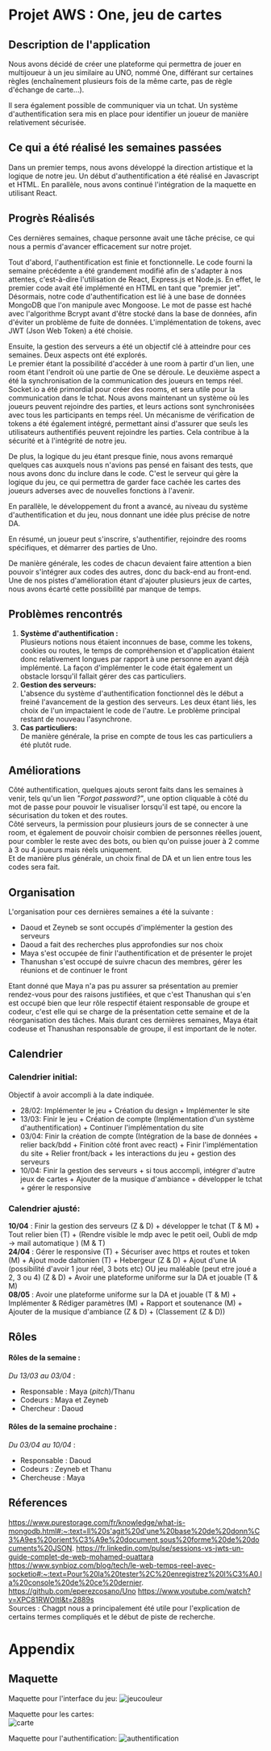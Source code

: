 # Projet AWS : One, jeu de cartes

## Description de l'application

Nous avons décidé de créer une plateforme qui permettra de jouer en multijoueur à un jeu similaire au UNO, nommé One, différant sur certaines règles (enchaînement plusieurs fois de la même carte, pas de règle d'échange de carte...). 

Il sera également possible de communiquer via un tchat. Un système d'authentification sera mis en place pour identifier un joueur de manière relativement sécurisée.

## Ce qui a été réalisé les semaines passées

Dans un premier temps, nous avons développé la direction artistique et la logique de notre jeu. Un début d'authentification a été réalisé en Javascript et HTML. En parallèle, nous avons continué l'intégration de la maquette en utilisant React.

## Progrès Réalisés 

Ces dernières semaines, chaque personne avait une tâche précise, ce qui nous a permis d'avancer efficacement sur notre projet.

Tout d'abord, l'authentification est finie et fonctionnelle. Le code fourni la semaine précédente a été grandement modifié afin de s'adapter à nos attentes, c'est-à-dire l'utilisation de React, Express.js et Node.js. En effet, le premier code avait été implémenté en HTML en tant que "premier jet".  
Désormais, notre code d'authentification est lié à une base de données MongoDB que l'on manipule avec Mongoose. Le mot de passe est haché avec l'algorithme Bcrypt avant d'être stocké dans la base de données, afin d'éviter un problème de fuite de données. L'implémentation de tokens, avec JWT (Json Web Token) a été choisie.  

Ensuite, la gestion des serveurs a été un objectif clé à atteindre pour ces semaines. Deux aspects ont été explorés.  
Le premier étant la possibilité d'accéder à une room à partir d'un lien, une room étant l'endroit où une partie de One se déroule. 
Le deuxième aspect a été la synchronisation de la communication des joueurs en temps réel. Socket.io a été primordial pour créer des rooms, et sera utile pour la communication dans le tchat. Nous avons maintenant un système où les joueurs peuvent rejoindre des parties, et leurs actions sont synchronisées avec tous les participants en temps réel. Un mécanisme de vérification de tokens a été également intégré, permettant ainsi d'assurer que seuls les utilisateurs authentifiés peuvent rejoindre les parties. Cela contribue à la sécurité et à l'intégrité de notre jeu.

De plus, la logique du jeu étant presque finie, nous avons remarqué quelques cas auxquels nous n'avions pas pensé en faisant des tests, que nous avons donc du inclure dans le code. C'est le serveur qui gère la logique du jeu, ce qui permettra de garder face cachée les cartes des joueurs adverses avec de nouvelles fonctions à l'avenir.

En parallèle, le développement du front a avancé, au niveau du système d'authentification et du jeu, nous donnant une idée plus précise de notre DA.

En résumé, un joueur peut s'inscrire, s'authentifier, rejoindre des rooms spécifiques, et démarrer des parties de Uno.

De manière générale, les codes de chacun devaient faire attention a bien pouvoir s'intégrer aux codes des autres, donc du back-end au front-end.  
Une de nos pistes d'amélioration étant d'ajouter plusieurs jeux de cartes, nous avons écarté cette possibilité par manque de temps.

## Problèmes rencontrés
1. __Système d'authentification :__     
Plusieurs notions nous étaient inconnues de base, comme les tokens, cookies ou routes, le temps de compréhension et d'application étaient donc relativement longues par rapport à une personne en ayant déjà implémenté. La façon d'implémenter le code était également un obstacle lorsqu'il fallait gérer des cas particuliers.
2. __Gestion des serveurs:__     
L'absence du système d'authentification fonctionnel dès le début a freiné l'avancement de la gestion des serveurs. Les deux étant liés, les choix de l'un impactaient le code de l'autre. Le problème principal restant de nouveau l'asynchrone.
3. __Cas particuliers:__     
De manière générale, la prise en compte de tous les cas particuliers a été plutôt rude.


## Améliorations
Côté authentification, quelques ajouts seront faits dans les semaines à venir, tels qu'un lien _"Forgot password?"_, une option cliquable à côté du mot de passe pour pouvoir le visualiser lorsqu'il est tapé, ou encore la sécurisation du token et des routes.  
Côté serveurs, la permission pour plusieurs jours de se connecter à une room, et également de pouvoir choisir combien de personnes réelles jouent, pour combler le reste avec des bots, ou bien qu'on puisse jouer à 2 comme à 3 ou 4 joueurs mais réels uniquement.  
Et de manière plus générale, un choix final de DA et un lien entre tous les codes sera fait.

## Organisation

L'organisation pour ces dernières semaines a été la suivante :
- Daoud et Zeyneb se sont occupés d'implémenter la gestion des serveurs
- Daoud a fait des recherches plus approfondies sur nos choix
- Maya s'est occupée de finir l'authentification et de présenter le projet
- Thanushan s'est occupé de suivre chacun des membres, gérer les réunions et de continuer le front
  
Etant donné que Maya n'a pas pu assurer sa présentation au premier rendez-vous pour des raisons justifiées, et que c'est Thanushan qui s'en est occupé bien que leur rôle respectif étaient responsable de groupe et codeur, c'est elle qui se charge de la présentation cette semaine et de la réorganisation des tâches. Mais durant ces dernières semaines, Maya était codeuse et Thanushan responsable de groupe, il est important de le noter.

## Calendrier

### Calendrier initial:
Objectif à avoir accompli à la date indiquée.
- 28/02: Implémenter le jeu + Création du design + Implémenter le site
- 13/03: Finir le jeu + Création de compte (Implémentation d'un système d'authentification) + Continuer l'implémentation du site
- 03/04: Finir la création de compte (Intégration de la base de données + relier back/bdd + Finition côté front avec react) + Finir l'implémentation du site + Relier front/back + les interactions du jeu + gestion des serveurs
- 10/04: Finir la gestion des serveurs + si tous accompli, intégrer d'autre jeux de cartes + Ajouter de la musique d'ambiance + développer le tchat + gérer le responsive

### Calendrier ajusté:
**10/04** : Finir la gestion des serveurs (Z & D) + développer le tchat (T & M) + Tout relier bien (T) + (Rendre visible le mdp avec le petit oeil, Oubli de mdp -> mail automatique ) (M & T)  
**24/04** : Gérer le responsive (T) + Sécuriser avec https et routes et token (M) + Ajout mode daltonien (T) + Hebergeur (Z & D) + Ajout d'une IA (possibilité d'avoir 1 jour réel, 3 bots etc) OU jeu maléable (peut etre joué a 2, 3 ou 4) (Z & D) + Avoir une plateforme uniforme sur la DA et jouable (T & M)   
**08/05** : Avoir une plateforme uniforme sur la DA et jouable (T & M) + Implémenter & Rédiger paramètres (M) +
Rapport et soutenance (M) + Ajouter de la musique d'ambiance (Z & D) + (Classement (Z & D)) 


## Rôles

#### Rôles de la semaine :  
_Du 13/03 au 03/04_ :  
- Responsable : Maya (_pitch_)/Thanu
- Codeurs :  Maya et Zeyneb
- Chercheur : Daoud


#### Rôles de la semaine prochaine :  
_Du 03/04 au 10/04_ :  
- Responsable : Daoud
- Codeurs : Zeyneb et Thanu
- Chercheuse : Maya


## Réferences

https://www.purestorage.com/fr/knowledge/what-is-mongodb.html#:~:text=Il%20s'agit%20d'une%20base%20de%20donn%C3%A9es%20orient%C3%A9e%20document,sous%20forme%20de%20documents%20JSON.
https://fr.linkedin.com/pulse/sessions-vs-jwts-un-guide-complet-de-web-mohamed-ouattara
https://www.synbioz.com/blog/tech/le-web-temps-reel-avec-socketio#:~:text=Pour%20la%20tester%2C%20enregistrez%20l%C3%A0,la%20console%20de%20ce%20dernier.
https://github.com/eperezcosano/Uno
https://www.youtube.com/watch?v=XPC81RWOItI&t=2889s  
Sources : Chagpt nous a principalement été utile pour l'explication de certains termes compliqués et le début de piste de recherche.


# Appendix
## Maquette
Maquette pour l'interface du jeu: 
![jeucouleur](https://github.com/Groupe4AWS24/Jeux_de_cartes/blob/main/rapport/Maquette%20jeux%20couleur.png)  

Maquette pour les cartes:  
![carte](https://github.com/Groupe4AWS24/Jeux_de_cartes/blob/main/rapport/Maquette%20cartes.png)  

Maquette pour l'authentification: 
![authentification](https://github.com/Groupe4AWS24/Jeux_de_cartes/blob/main/rapport/Login.png)

